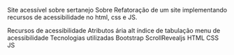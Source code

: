 Site acessível sobre sertanejo
Sobre
Refatoração de um site implementando recursos de acessibilidade no html, css e JS.

Recursos de acessibilidade
Atributos ária
alt
índice de tabulação
menu de acessibilidade
Tecnologias utilizadas
Bootstrap
ScrollRevealjs
HTML
CSS
JS